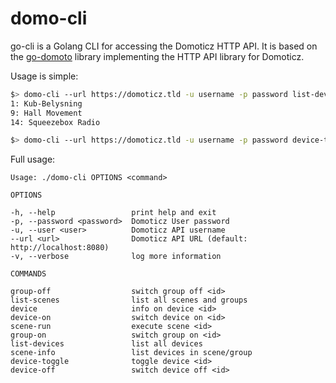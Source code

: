 # domo-cli

go-cli is a Golang CLI for accessing the Domoticz HTTP API. It is based on the [go-domoto](https://github.com/pawal/go-domoto) library implementing the HTTP API library for Domoticz.

Usage is simple:

```sh
$> domo-cli --url https://domoticz.tld -u username -p password list-devices
1: Kub-Belysning
9: Hall Movement
14: Squeezebox Radio

$> domo-cli --url https://domoticz.tld -u username -p password device-toggle 1
```

Full usage:

```
Usage: ./domo-cli OPTIONS <command>

OPTIONS

-h, --help                 print help and exit
-p, --password <password>  Domoticz User password
-u, --user <user>          Domoticz API username
--url <url>                Domoticz API URL (default: http://localhost:8080)
-v, --verbose              log more information

COMMANDS

group-off                  switch group off <id>
list-scenes                list all scenes and groups
device                     info on device <id>
device-on                  switch device on <id>
scene-run                  execute scene <id>
group-on                   switch group on <id>
list-devices               list all devices
scene-info                 list devices in scene/group
device-toggle              toggle device <id>
device-off                 switch device off <id>
```
